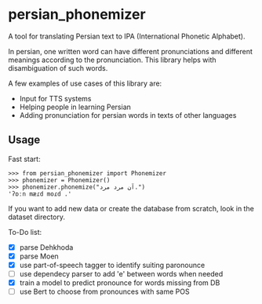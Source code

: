 # persian_phonemizer
A tool for translating Persian text to IPA (International Phonetic Alphabet).

In persian, one written word can have different pronunciations and different meanings according to the pronunciation. 
This library helps with disambiguation of such words.

A few examples of use cases of this library are:
* Input for TTS systems
* Helping people in learning Persian
* Adding pronunciation for persian words in texts of other languages

## Usage

Fast start:

```
>>> from persian_phonemizer import Phonemizer
>>> phonemizer = Phonemizer()
>>> phonemizer.phonemize("آن مرد مرد.")
'ʔɒːn mæɾd moɾd .'

```

If you want to add new data or create the database from scratch, look in the dataset directory.

To-Do list:
- [X] parse Dehkhoda
- [X] parse Moen
- [X] use part-of-speech tagger to identify suiting paronounce
- [ ] use dependecy parser to add 'e' between words when needed
- [X] train a model to predict pronounce for words missing from DB
- [ ] use Bert to choose from pronounces with same POS
